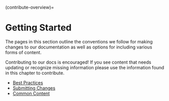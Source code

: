 (contribute-overview)=

# Getting Started

The pages in this section outline the conventions we follow for making changes to our documentation as well as options for including various forms of content.

Contributing to our docs is encouraged! If you see content that needs updating or
recognize missing information please use the information found in this chapter to contribute.

- [Best Practices](bp-reference)
- [Submitting Changes](submitting-changes)
- [Common Content](content-types)
